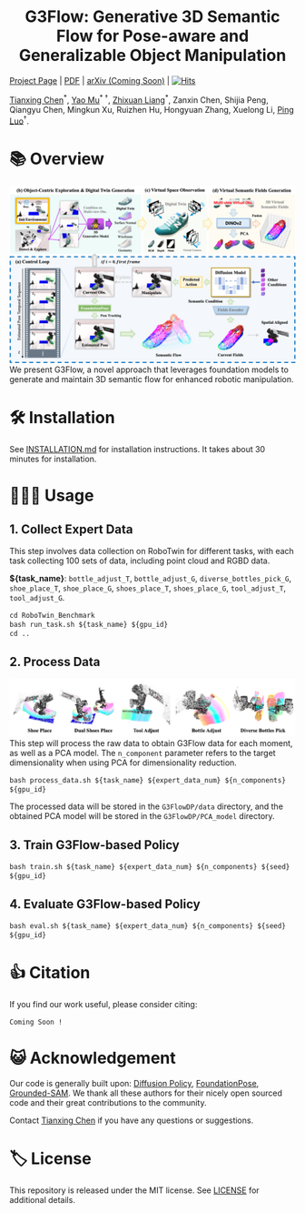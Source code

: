<h1 align="center">
	G3Flow: Generative 3D Semantic Flow for Pose-aware and Generalizable Object Manipulation<br>
</h1>

[Project Page](https://tianxingchen.github.io/G3Flow/) | [PDF](https://tianxingchen.github.io/G3Flow/files/G3Flow.pdf) | [arXiv (Coming Soon)]() | [![Hits](https://hits.seeyoufarm.com/api/count/incr/badge.svg?url=https%3A%2F%2Fgithub.com%2FTianxingChen%2FG3Flow&count_bg=%2379C83D&title_bg=%23555555&icon=&icon_color=%23E7E7E7&title=Viewers&edge_flat=false)](https://hits.seeyoufarm.com)

<a href="https://tianxingchen.github.io/">Tianxing Chen</a><sup>\*</sup>, <a href="https://yaomarkmu.github.io/">Yao Mu</a><sup>* †</sup>, <a href="https://liang-zx.github.io/">Zhixuan Liang</a><sup>\*</sup>, Zanxin Chen, Shijia Peng, Qiangyu Chen, Mingkun Xu, Ruizhen Hu, Hongyuan Zhang, Xuelong Li, <a href="http://luoping.me/">Ping Luo</a><sup>†</sup>.

# 📚 Overview
![](./files/main.png)
We present G3Flow, a novel approach that leverages foundation models to generate and maintain 3D semantic flow for enhanced robotic manipulation.

# 🛠️ Installation
See [INSTALLATION.md](./INSTALLATION.md) for installation instructions. It takes about 30 minutes for installation.

# 🧑🏻‍💻 Usage
## 1. Collect Expert Data
This step involves data collection on RoboTwin for different tasks, with each task collecting 100 sets of data, including point cloud and RGBD data.

**${task_name}**: `bottle_adjust_T`, `bottle_adjust_G`, `diverse_bottles_pick_G`, `shoe_place_T`, `shoe_place_G`, `shoes_place_T`, `shoes_place_G`, `tool_adjust_T`, `tool_adjust_G`.
```
cd RoboTwin_Benchmark
bash run_task.sh ${task_name} ${gpu_id}
cd ..
```

## 2. Process Data
![](./files/vis_5Task.png)
This step will process the raw data to obtain G3Flow data for each moment, as well as a PCA model. The `n_component` parameter refers to the target dimensionality when using PCA for dimensionality reduction.

```
bash process_data.sh ${task_name} ${expert_data_num} ${n_components} ${gpu_id}
```
The processed data will be stored in the `G3FlowDP/data` directory, and the obtained PCA model will be stored in the `G3FlowDP/PCA_model` directory.


## 3. Train G3Flow-based Policy
```
bash train.sh ${task_name} ${expert_data_num} ${n_components} ${seed} ${gpu_id}
```

## 4. Evaluate G3Flow-based Policy
```
bash eval.sh ${task_name} ${expert_data_num} ${n_components} ${seed} ${gpu_id}
```

# 👍 Citation
If you find our work useful, please consider citing:

```
Coming Soon !
```

# 😺 Acknowledgement
Our code is generally built upon: [Diffusion Policy](https://github.com/real-stanford/diffusion_policy), [FoundationPose](https://github.com/NVlabs/FoundationPose), [Grounded-SAM](https://github.com/IDEA-Research/Grounded-Segment-Anything). We thank all these authors for their nicely open sourced code and their great contributions to the community.

Contact [Tianxing Chen](https://tianxingchen.github.io) if you have any questions or suggestions.

# 🏷️ License
This repository is released under the MIT license. See [LICENSE](./LICENSE) for additional details.